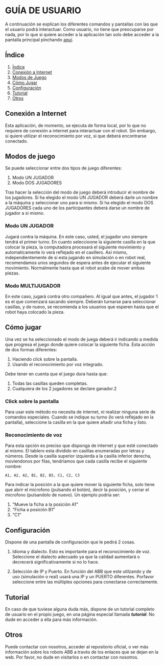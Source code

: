 # GUÍA DE USUARIO

A continuación se explican los diferentes comandos y pantallas con las que el usuario podrá interactuar. Como usuario, no tiene que preocuparse por nada, por lo que si quiere acceder a la aplicación tan solo debe acceder a la pantalla principal pinchando [aquí](http://localhost:5000).

## Índice
1. [Índice](#índice)
2. [Conexión a Internet](#conexión-a-internet)
3. [Modos de Juego](#modos-de-juego)
4. [Cómo Jugar](#cómo-jugar)
5. [Configuración](#configuración)
6. [Tutorial](#tutorial)
7. [Otros](#otros)

## Conexión a Internet
Esta aplicación, de momento, se ejecuta de forma local, por lo que no requiere de conexión a internet para interactuar con el robot. Sin embargo, si quiere utilizar el reconocimiento por voz, si que deberá encontrarse conectado. 

## Modos de juego

<!-- Añadir foto primera pantalla - Play - con los dos modos de juego -->
Se puede seleccionar entre dos tipos de juego diferentes: 

1. Modo UN JUGADOR
2. Modo DOS JUGADORES

Tras hacer la selección del modo de juego deberá introducir el nombre de los jugadores. Si ha elegido el modo UN JUGADOR deberá darle un nombre a la máquina y seleccionar uno para si mismo. Si ha elegido el modo DOS JUGADORES cada uno de los participantes deberá darse un nombre de jugador a si mismo. 

<!-- Añadir foto de pantalla de nombre de jugadores -->

### Modo UN JUGADOR

Jugará contra la máquina. En este caso, usted, el jugador uno siempre tendrá el primer turno. En cuanto seleccioone la siguiente casilla en la que colocar la pieza, la computadora procesará el siguiente movimiento y automaticamente lo verá reflejado en el casillero. Así mismo, independientemente de si esta jugando en simulación o en robot real, recomendamos unos segundos de espera antes de ejecutar el siguiente movimiento. Normalmente hasta que el robot acabe de mover ambas piezas. 

### Modo MULTIJUGADOR

En este caso, jugará contra otro compañero. Al igual que antes, el jugador 1 es el que comenzará sacando siempre. Deberán turnarse para seleccionar casillas, y de nuevo, se recomienda a los usuarios que esperen hasta que el robot haya colocado la pieza. 

## Cómo jugar

<!-- imagen del tablero -->

Una vez se ha seleccionado el modo de juega deberá ir indicando a medida que progresa el juego donde quiere colocar la siguiente ficha. Esta acción de dos formas diferentes: 

1. Haciendo click sobre la pantalla.
2. Usando el reconocimiento por voz integrado. 

Debe tener en cuenta que el juego dura hasta que: 

1. Todas las casillas queden completas.
2. Cualquiera de los 2 jugadores se declare ganador.2

### Click sobre la pantalla

Para usar este método no necesita de internet, ni realizar ninguna serie de comandos especiales. Cuando se indique su turno (lo verá reflejado en la pantalla), seleccione la casilla en la que quiere añadir una ficha y listo. 

### Reconocimiento de voz

Para esta opción es preciso que disponga de internet y que esté conectado al mismo. El tablero esta dividido en casillas enumeradas por letras y números. Desde la casilla superior izquierda a la casilla inferior derecha, moviendonos por filas, tendríamos que cada casilla recibe el siguiente nombre: 

```
A1, A2, A2, B1, B2, B3, C1, C2, C3 
```

Para indicar la posición a la que quiere mover la siguiente ficha, solo tiene que abrir el microfono (pulsando el botón), decir la posición, y cerrar el microfono (pulsandolo de nuevo). Un ejemplo podría ser: 

<!-- Botón de microfono -->

1. "Mueve la ficha a la posición A1"
2. "Ficha a posición B1"
3. "C1" 

## Configuración

<!-- imagen de la pantalla de configuración -->

Dispone de una pantalla de configuración que le pedirá 2 cosas. 

1. Idioma y dialecto. Esto es importante para el reconocimiento de voz. Seleccione el dialecto adecuado ya que la calidad aumentará o decrecerá significativamente si no lo hace. 

2. Selección de IP y Puerto. En función del ABB que este utilzando y de uso (simulación o real) usará una IP y un PUERTO diferentes. Porfavor seleccione entre las múltiples opciones para conectarse correctamente. 

## Tutorial

<!-- Añadir foto página tutorial -->

En caso de que tuviese alguna duda más, dispone de un tutorial completo de usuario en el propio juego, en una página especial llamada _**tutorial**_. No dude en acceder a ella para más información. 

## Otros

<!-- Añádir imagen del foot de la página con el github, correo, abb web page -->

Puede contactar con nosotros, acceder al repositorio oficial, o ver más información sobre los robots ABB a través de los enlaces que se dejan en la web. Por favor, no dude en visitarlos o en contactar con nosotros. 

